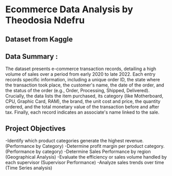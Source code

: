 # Ecommerce Data Analysis by Theodosia Ndefru 
## Dataset from Kaggle 
## Data Summary : 
The dataset presents e-commerce transaction records, detailing a high volume of sales over a period from early 2020 to late 2022. 
Each entry records specific information, including a unique order ID, the state where the transaction took place, the customer's name, the date of the order, and the status of the order (e.g., Order, Processing, Shipped, Delivered). Crucially, the data lists the item purchased, its category (like Motherboard, CPU, Graphic Card, RAM), the brand, the unit cost and price, the quantity ordered, and the total monetary value of the transaction before and after tax. Finally, each record indicates an associate's name linked to the sale.

## Project Objectives 
-Identify which product categories generate the highest revenue. (Performance by Category)
-Determine profit margin per product category. (Performance by category)
-Determine Sales Performance by region (Geographical Analysis)
-Evaluate the efficiency or sales volume handled by each supervisor (Supervisor Performance)
-Analyze sales trends over time (Time Series analysis)





